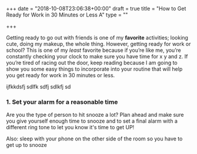 +++
date = "2018-10-08T23:06:38+00:00"
draft = true
title = "How to Get Ready for Work in 30 Minutes or Less A"
type = ""

+++

Getting ready to go out with friends is one of my **favorite** activities; looking cute, doing my makeup, the whole thing. However, getting ready for work or school? This is one of my _least_ favorite because if you’re like me, you’re constantly checking your clock to make sure you have time for x y and z. If you’re tired of racing out the door, keep reading because I am going to show you some easy things to incorporate into your routine that will help you get ready for work in 30 minutes or less.

ijfkkdsfj sdlfk sdfj sdlkfj sd

### **1. Set your alarm for a reasonable time**

Are you the type of person to hit snooze a lot? Plan ahead and make sure you give yourself enough time to snooze and to set a final alarm with a different ring tone to let you know it's time to get UP!

Also: sleep with your phone on the other side of the room so you have to get up to snooze
